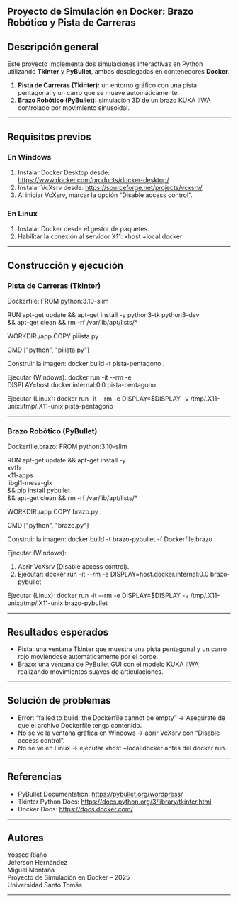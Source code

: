 ## Proyecto de Simulación en Docker: Brazo Robótico y Pista de Carreras

##  Descripción general
Este proyecto implementa dos simulaciones interactivas en Python utilizando **Tkinter** y **PyBullet**, ambas desplegadas en contenedores **Docker**.

1. **Pista de Carreras (Tkinter):** un entorno gráfico con una pista pentagonal y un carro que se mueve automáticamente.  
2. **Brazo Robótico (PyBullet):** simulación 3D de un brazo KUKA IIWA controlado por movimiento sinusoidal.

---

## Requisitos previos

### En Windows
1. Instalar Docker Desktop desde: https://www.docker.com/products/docker-desktop/
2. Instalar VcXsrv desde: https://sourceforge.net/projects/vcxsrv/
3. Al iniciar VcXsrv, marcar la opción “Disable access control”.

### En Linux
1. Instalar Docker desde el gestor de paquetes.
2. Habilitar la conexión al servidor X11:
   xhost +local:docker

---

##  Construcción y ejecución

### Pista de Carreras (Tkinter)

Dockerfile:
FROM python:3.10-slim

RUN apt-get update && apt-get install -y python3-tk python3-dev \
    && apt-get clean && rm -rf /var/lib/apt/lists/*

WORKDIR /app
COPY piiista.py .

CMD ["python", "piiista.py"]

Construir la imagen:
docker build -t pista-pentagono .

Ejecutar (Windows):
docker run -it --rm -e DISPLAY=host.docker.internal:0.0 pista-pentagono

Ejecutar (Linux):
docker run -it --rm -e DISPLAY=$DISPLAY -v /tmp/.X11-unix:/tmp/.X11-unix pista-pentagono

---

### Brazo Robótico (PyBullet)

Dockerfile.brazo:
FROM python:3.10-slim

RUN apt-get update && apt-get install -y \
    xvfb \
    x11-apps \
    libgl1-mesa-glx \
    && pip install pybullet \
    && apt-get clean && rm -rf /var/lib/apt/lists/*

WORKDIR /app
COPY brazo.py .

CMD ["python", "brazo.py"]

Construir la imagen:
docker build -t brazo-pybullet -f Dockerfile.brazo .

Ejecutar (Windows):
1. Abrir VcXsrv (Disable access control).
2. Ejecutar:
   docker run -it --rm -e DISPLAY=host.docker.internal:0.0 brazo-pybullet

Ejecutar (Linux):
docker run -it --rm -e DISPLAY=$DISPLAY -v /tmp/.X11-unix:/tmp/.X11-unix brazo-pybullet

---

## Resultados esperados
- Pista: una ventana Tkinter que muestra una pista pentagonal y un carro rojo moviéndose automáticamente por el borde.  
- Brazo: una ventana de PyBullet GUI con el modelo KUKA IIWA realizando movimientos suaves de articulaciones.

---

##  Solución de problemas
- Error: “failed to build: the Dockerfile cannot be empty” → Asegúrate de que el archivo Dockerfile tenga contenido.
- No se ve la ventana gráfica en Windows → abrir VcXsrv con “Disable access control”.
- No se ve en Linux → ejecutar xhost +local:docker antes del docker run.

---

##  Referencias
- PyBullet Documentation: https://pybullet.org/wordpress/  
- Tkinter Python Docs: https://docs.python.org/3/library/tkinter.html  
- Docker Docs: https://docs.docker.com/

---

## Autores
Yossed Riaño  
Jeferson Hernández  
Miguel Montaña  
Proyecto de Simulación en Docker – 2025  
Universidad Santo Tomás

---

